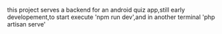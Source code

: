 this project serves a backend for an android quiz app,still early developement,to start execute 'npm run dev',and in another terminal 'php artisan serve'
